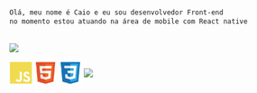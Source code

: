 
##  
    Olá, meu nome é Caio e eu sou desenvolvedor Front-end
    no momento estou atuando na área de mobile com React native 
##

<img align="center" height="auto" width="40" src="https://cdn-icons-png.flaticon.com/512/3459/3459528.png">

<div  style="display: inline_block;"><br>
  <img align="center" height="auto" width="40" src="https://raw.githubusercontent.com/devicons/devicon/master/icons/javascript/javascript-plain.svg">
  <img align="center"  height="auto" width="40" src="https://raw.githubusercontent.com/devicons/devicon/master/icons/html5/html5-original.svg">
  <img align="center" height="auto" width="40" src="https://raw.githubusercontent.com/devicons/devicon/master/icons/css3/css3-original.svg">
  
  <img align="center" height="auto" width="40" src="https://cdn-icons-png.flaticon.com/512/5968/5968381.png">

  ##
</div>  
